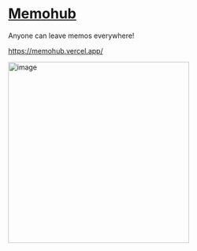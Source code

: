 # [Memohub](https://memohub.vercel.app/)

Anyone can leave memos everywhere!  
  
https://memohub.vercel.app/

<img width="367" alt="image" src="https://github.com/wndgur2/memohub/assets/65120311/e6232f19-a2ac-4f2e-a75e-72da3e6877ae">

